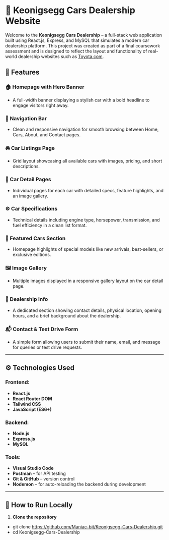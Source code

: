 # 🚗 Keonigsegg Cars Dealership Website

Welcome to the **Keonigsegg Cars Dealership** – a full-stack web application built using React.js, Express, and MySQL that simulates a modern car dealership platform. This project was created as part of a final coursework assessment and is designed to reflect the layout and functionality of real-world dealership websites such as [Toyota.com](https://www.toyota.com).


## 📌 Features

### 🏠 Homepage with Hero Banner
- A full-width banner displaying a stylish car with a bold headline to engage visitors right away.

### 🔗 Navigation Bar
- Clean and responsive navigation for smooth browsing between Home, Cars, About, and Contact pages.

### 🚘 Car Listings Page
- Grid layout showcasing all available cars with images, pricing, and short descriptions.

### 📄 Car Detail Pages
- Individual pages for each car with detailed specs, feature highlights, and an image gallery.

### ⚙️ Car Specifications
- Technical details including engine type, horsepower, transmission, and fuel efficiency in a clean list format.

### 🌟 Featured Cars Section
- Homepage highlights of special models like new arrivals, best-sellers, or exclusive editions.

### 🖼️ Image Gallery
- Multiple images displayed in a responsive gallery layout on the car detail page.

### 📍 Dealership Info
- A dedicated section showing contact details, physical location, opening hours, and a brief background about the dealership.

### 📬 Contact & Test Drive Form
- A simple form allowing users to submit their name, email, and message for queries or test drive requests.

---

## ⚙️ Technologies Used

### Frontend:
- **React.js**
- **React Router DOM**
- **Tailwind CSS**
- **JavaScript (ES6+)**

### Backend:
- **Node.js**
- **Express.js**
- **MySQL**

### Tools:
- **Visual Studio Code**
- **Postman** – for API testing
- **Git & GitHub** – version control
- **Nodemon** – for auto-reloading the backend during development

---

## 🚀 How to Run Locally

1. **Clone the repository**

- git clone https://github.com/Maniac-bit/Keonigsegg-Cars-Dealership.git
- cd Keonigsegg-Cars-Dealership


